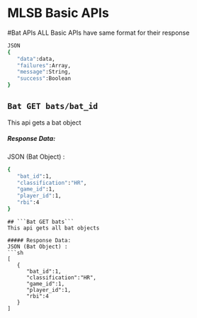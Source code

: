 MLSB Basic APIs
=========
#Bat APIs
ALL Basic APIs have same format for their response
```sh
JSON
{  
   "data":data,
   "failures":Array,
   "message":String,
   "success":Boolean
}
```
## ```Bat GET bats/bat_id``` 
This api gets a bat object

##### Response Data:
JSON (Bat Object) : 
```sh
{  
   "bat_id":1,
   "classification":"HR",
   "game_id":1,
   "player_id":1,
   "rbi":4
}
```
```
## ```Bat GET bats``` 
This api gets all bat objects

##### Response Data:
JSON (Bat Object) : 
```sh
[  
   {  
      "bat_id":1,
      "classification":"HR",
      "game_id":1,
      "player_id":1,
      "rbi":4
   }
]
```
